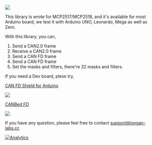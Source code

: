 ![](https://www.longan-labs.cc/media/catalog/category/Categories-32.png)

This library is wrote for MCP2517/MCP2518, and it's available for most Arduino board, we test it with Arduino UNO, Leonardo, Mega as well as Zero.

With this library, you can,

1. Send a CAN2.0 frame
2. Receive a CAN2.0 frame
3. Send a CAN FD frame
4. Send a CAN FD frame
5. Set the masks and filters, there're 32 masks and filters. 

If you need a Dev board, plese try,

[CAN FD Shield for Arduino](https://www.longan-labs.cc/1030012.html)

[![](https://www.longan-labs.cc/media/catalog/product/cache/ecd051e9670bd57df35c8f0b122d8aea/1/0/1030012-2_2.jpg)](https://www.longan-labs.cc/1030012.html)

[CANBed FD](https://www.longan-labs.cc/1030009.html)

[![](https://www.longan-labs.cc/media/catalog/product/cache/ecd051e9670bd57df35c8f0b122d8aea/1/0/1030009-1.jpg)](https://www.longan-labs.cc/1030009.html)

If you have any question, please feel free to contact [support@longan-labs.cc](support@longan-labs.cc)



[![Analytics](https://ga-beacon.appspot.com/UA-101965714-1/Longan_CANFD)](https://github.com/igrigorik/ga-beacon)
